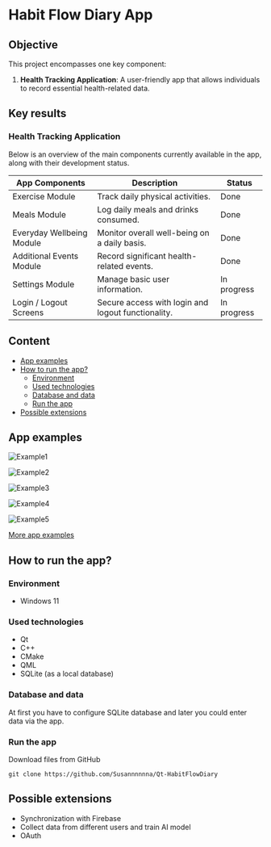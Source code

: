 <!--![app-screen]()-->
# Habit Flow Diary App
## Objective
This project encompasses one key component:
1. **Health Tracking Application**: A user-friendly app that allows individuals to record essential health-related data.

## Key results
### **Health Tracking Application**
Below is an overview of the main components currently available in the app, along with their development status.

| App Components | Description | Status | 
| ----------- | ----------- | ----------- |
| Exercise Module | Track daily physical activities. | Done |
| Meals Module | Log daily meals and drinks consumed. | Done |
| Everyday Wellbeing Module | Monitor overall well-being on a daily basis. | Done |
| Additional Events Module | Record significant health-related events. | Done |
| Settings Module | Manage basic user information. | In progress |
| Login / Logout Screens | Secure access with login and logout functionality. | In progress |

## Content
- [App examples](./README.md#app-examples)
- [How to run the app?](./README.md#how-to-run-the-app)
  - [Environment](./README.md#environment)
  - [Used technologies](./README.md#used-technologies)
  - [Database and data](./README.md#database-and-data)
  - [Run the app](./README.md#run-the-app)
- [Possible extensions](./README.md#possible-extensions)
  
## App examples
![Example1](Assets/appScreens/HomePage.png)

![Example2](Assets/appScreens/HomePage_SideMenu.png)

![Example3](Assets/appScreens/Meals_MainPage.png)

![Example4](Assets/appScreens/Meals_AddRecord.png)

![Example5](Assets/appScreens/Meals_EditRecord.png)

[More app examples](,/Assets/appScreens)

## How to run the app?
### Environment
- Windows 11
  
### Used technologies
- Qt
- C++
- CMake 
- QML
- SQLite (as a local database)
  
### Database and data
At first you have to configure SQLite database and later you could enter data via the app.

### Run the app
Download files from GitHub
```
git clone https://github.com/Susannnnnna/Qt-HabitFlowDiary
```

## Possible extensions
- Synchronization with Firebase
- Collect data from different users and train AI model
- OAuth
